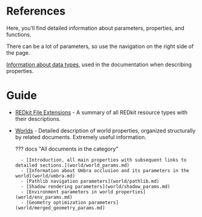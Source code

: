 # References

Here, you’ll find detailed information about parameters, properties, and functions. 

There can be a lot of parameters, so use the navigation on the right side of the page.

[Information about data types](data_types.md), used in the documentation when describing properties.

# Guide

- [REDkit File Extensions](file_extensions.md) - A summary of all REDkit resource types with their descriptions.

- [Worlds](world/world_params.md) - Detailed description of world properties, organized structurally by related documents. Extremely useful information.

    ??? docs "All documents in the category"

        - [Introduction, all main properties with subsequent links to detailed sections.](world/world_params.md)
        - [Information about Umbra occlusion and its parameters in the world](world/umbra.md)
        - [Pathlib navigation parameters](world/pathlib.md)
        - [Shadow rendering parameters](world/shadow_params.md)
        - [Environment parameters in world properties](world/env_params.md)
        - [Geometry optimization parameters](world/merged_geometry_params.md)